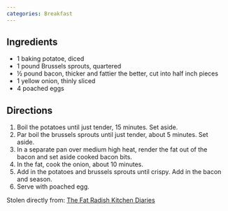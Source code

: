 ```yaml
---
categories: Breakfast
---
```


## Ingredients

- 1 baking potatoe, diced
- 1 pound Brussels sprouts, quartered
- &frac12; pound bacon, thicker and fattier the better, cut into half inch pieces
- 1 yellow onion, thinly sliced
- 4 poached eggs

## Directions

1. Boil the potatoes until just tender, 15 minutes. Set aside.
2. Par boil the brussels sprouts until just tender, about 5 minutes. Set aside.
3. In a separate pan over medium high heat, render the fat out of the bacon and set aside cooked bacon bits.
4. In the fat, cook the onion, about 10 minutes.
5. Add in the potatoes and brussels sprouts until crispy. Add in the bacon and season.
6. Serve with poached egg.

Stolen directly from: [The Fat Radish Kitchen Diaries](http://www.amazon.com/The-Fat-Radish-Kitchen-Diaries/dp/0847843343?tag=food52-20)